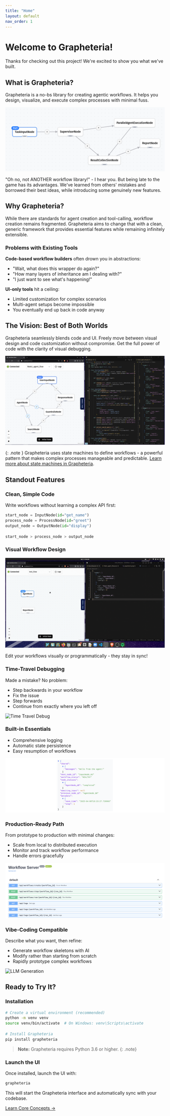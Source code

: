 ```yaml
---
title: "Home"
layout: default
nav_order: 1
---
```


# Welcome to Grapheteria!

Thanks for checking out this project! We're excited to show you what we've built.

## What is Grapheteria?

Grapheteria is a no-bs library for creating agentic workflows. It helps you design, visualize, and execute complex processes with minimal fuss.

![Workflow Concept](assets/workflow-concept.png)
<!-- An illustration showing a workflow with nodes, edges, and agents working together -->

"Oh no, not ANOTHER workflow library!" - I hear you. But being late to the game has its advantages. We've learned from others' mistakes and borrowed their best ideas, while introducing some genuinely new features.

## Why Grapheteria?

While there are standards for agent creation and tool-calling, workflow creation remains fragmented. Grapheteria aims to change that with a clean, generic framework that provides essential features while remaining infinitely extensible.

### Problems with Existing Tools

**Code-based workflow builders** often drown you in abstractions:
- "Wait, what does this wrapper do again?" 
- "How many layers of inheritance am I dealing with?"
- "I just want to see what's happening!"

**UI-only tools** hit a ceiling:
- Limited customization for complex scenarios
- Multi-agent setups become impossible
- You eventually end up back in code anyway

## The Vision: Best of Both Worlds

Grapheteria seamlessly blends code and UI. Freely move between visual design and code customization without compromise. Get the full power of code with the clarity of visual debugging.

![Code-UI Sync](assets/workflow.png)
<!-- An animated GIF showing changes in code immediately reflected in the UI and vice versa -->


{: .note }
Grapheteria uses state machines to define workflows - a powerful pattern that makes complex processes manageable and predictable. [Learn more about state machines in Grapheteria](Concepts/state_machines).


## Standout Features

### Clean, Simple Code
Write workflows without learning a complex API first:

```python
start_node = InputNode(id="get_name")
process_node = ProcessNode(id="greet")
output_node = OutputNode(id="display")

start_node > process_node > output_node
```

### Visual Workflow Design
![Workflow Editor](assets/code_sync.gif)
<!-- A screenshot of the Grapheteria workflow editor with nodes, edges, and a properties panel -->

Edit your workflows visually or programmatically - they stay in sync!

### Time-Travel Debugging
Made a mistake? No problem:
- Step backwards in your workflow
- Fix the issue
- Step forwards
- Continue from exactly where you left off

![Time Travel Debug](assets/debug.gif)
<!-- An animated GIF showing someone debugging, going back in time, fixing a node, and continuing -->

### Built-in Essentials
- Comprehensive logging
- Automatic state persistence
- Easy resumption of workflows

![Logging Demo](Core/UI/assets/logs/log_run_details.png)
<!-- A screenshot showing logs and state persistence in action -->

### Production-Ready Path
From prototype to production with minimal changes:
- Scale from local to distributed execution
- Monitor and track workflow performance
- Handle errors gracefully

![Scaling Diagram](assets/scaling.png)
<!-- An illustration showing workflow scaling from local to distributed environments -->

### Vibe-Coding Compatible
Describe what you want, then refine:
- Generate workflow skeletons with AI
- Modify rather than starting from scratch
- Rapidly prototype complex workflows

![LLM Generation](assets/llm_generate.gif)
<!-- An animated GIF showing a text prompt being turned into a workflow -->

## Ready to Try It?

### Installation

```bash
# Create a virtual environment (recommended)
python -m venv venv
source venv/bin/activate  # On Windows: venv\Scripts\activate

# Install Grapheteria
pip install grapheteria
```

> **Note:** Grapheteria requires Python 3.6 or higher.
{: .note}

### Launch the UI

Once installed, launch the UI with:

```bash
grapheteria
```

This will start the Grapheteria interface and automatically sync with your codebase.

<div class="d-flex justify-content-center mt-4">
  <a href="Core" class="btn btn-primary btn-sm px-2 py-2 mb-4">Learn Core Concepts →</a>
</div>



